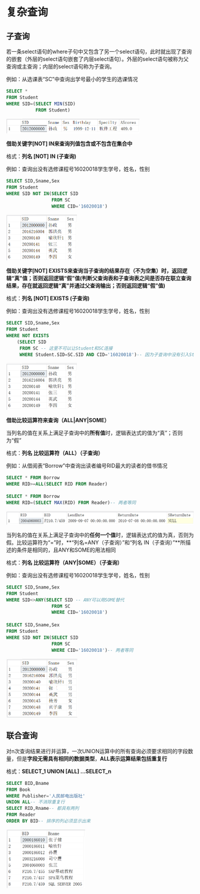 # 复杂查询

## 子查询

若一条select语句的where子句中又包含了另一个select语句，此时就出现了查询的嵌套（外层的select语句嵌套了内层select语句）。外层的select语句被称为父查询或主查询；内层的select语句称为子查询。

例如：从选课表“SC”中查询出学号最小的学生的选课情况

```sql
SELECT *
FROM Student
WHERE SID=(SELECT MIN(SID) 
           FROM Student)
```

<img src="img/6.复杂查询/image-20220524162034691.png" alt="image-20220524162034691" style="zoom:50%;" />

**借助关键字[NOT] IN来查询列值包含或不包含在集合中**

格式：**列名 [NOT] IN (子查询)**

例如：查询出没有选修课程号16020018学生学号，姓名，性别

```sql
SELECT SID,Sname,Sex
FROM Student
WHERE SID NOT IN(SELECT SID 
                 FROM SC 
                 WHERE CID='16020018')
```

<img src="img/6.复杂查询/image-20220524162110538.png" alt="image-20220524162110538" style="zoom:50%;" />

**借助关键字[NOT] EXISTS来查询当子查询的结果存在（不为空集）时，返回逻辑“真”值；否则返回逻辑“假”值(判断父查询表和子查询表之间是否存在联立查询结果，存在就返回逻辑“真”并通过父查询输出；否则返回逻辑“假”值)**

格式：**列名 [NOT] EXISTS (子查询)**

例如：查询出没有选修课程号16020018学生学号，姓名，性别

```sql
SELECT SID,Sname,Sex
FROM Student
WHERE NOT EXISTS
	(SELECT SID 
     FROM SC -- 这里不可以让Student和SC连接
     WHERE Student.SID=SC.SID AND CID='16020018')-- 因为子查询中没有引入Student，所以子查询语句不能单独运行
```

<img src="img/6.复杂查询/image-20220524162200672.png" alt="image-20220524162200672" style="zoom:50%;" />

**借助比较运算符来查询（ALL|ANY|SOME）**

当列名的值在关系上满足子查询中的**所有值**时，逻辑表达式的值为“真”；否则为“假”

格式：**列名 比较运算符（ALL）（子查询）**

例如：从借阅表“Borrow”中查询出读者编号RID最大的读者的借书情况

```sql
SELECT * FROM Borrow
WHERE RID>=ALL(SELECT RID FROM Reader)

SELECT * FROM Borrow
WHERE RID=(SELECT MAX(RID) FROM Reader)-- 两者等同
```

<img src="img/6.复杂查询/image-20220524165241819.png" alt="image-20220524165241819" style="zoom:50%;" />



当列名的值在关系上满足子查询中的**任何一个值**时，逻辑表达式的值为真，否则为假。比较运算符为“=”时，**“列名=ANY（子查询）”和“列名 IN（子查询）”**所描述的条件是相同的，且ANY和SOME的用法相同

格式：**列名 比较运算符（ANY|SOME）（子查询）**

例如：查询出没有选修课程号16020018学生学号，姓名，性别

```sql
SELECT SID,Sname,Sex
FROM Student
WHERE SID<>ANY(SELECT SID -- ANY可以用SOME替代
                 FROM SC 
                 WHERE CID='16020018')
                 
SELECT SID,Sname,Sex
FROM Student
WHERE SID NOT IN(SELECT SID 
                 FROM SC 
                 WHERE CID='16020018')-- 两者等同
```

<img src="img/6.复杂查询/image-20220524165338014.png" alt="image-20220524165338014" style="zoom:50%;" />

## 联合查询

对n次查询结果进行并运算，一次UNION运算中的所有查询必须要求相同的字段数量，但是**字段无需具有相同的数据类型**，**ALL表示运算结果包括重复行**

格式：**SELECT_1 UNION [ALL] ...SELECT_n**

```sql
SELECT BID,Bname
FROM Book
WHERE Publisher='人民邮电出版社'
UNION ALL-- 不消除重复行
SELECT RID,Rname-- 都具有两列
FROM Reader
ORDER BY BID-- 排序的列必须显示出来
```

<img src="img/6.复杂查询/image-20220524165413722.png" alt="image-20220524165413722" style="zoom:50%;" />

